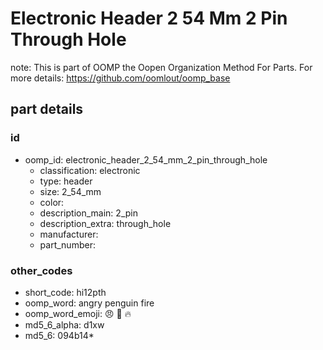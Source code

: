 # Electronic Header 2 54 Mm 2 Pin Through Hole  

note: This is part of OOMP the Oopen Organization Method For Parts. For more details: https://github.com/oomlout/oomp_base

##  part details





### id
* oomp_id: electronic_header_2_54_mm_2_pin_through_hole
  * classification: electronic
  * type: header
  * size: 2_54_mm
  * color: 
  * description_main: 2_pin
  * description_extra: through_hole
  * manufacturer: 
  * part_number: 

### other_codes
* short_code: hi12pth
* oomp_word: angry penguin fire
* oomp_word_emoji: :angry: :penguin: :fire:
* md5_6_alpha: d1xw
* md5_6: 094b14* 